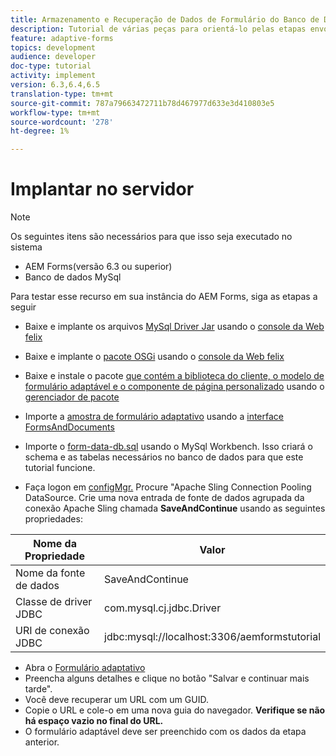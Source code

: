```yaml
---
title: Armazenamento e Recuperação de Dados de Formulário do Banco de Dados MySQL
description: Tutorial de várias peças para orientá-lo pelas etapas envolvidas no armazenamento e recuperação de dados do formulário
feature: adaptive-forms
topics: development
audience: developer
doc-type: tutorial
activity: implement
version: 6.3,6.4,6.5
translation-type: tm+mt
source-git-commit: 787a79663472711b78d467977d633e3d410803e5
workflow-type: tm+mt
source-wordcount: '278'
ht-degree: 1%

---
```



# Implantar no servidor

>[!NOTE]
>
>Os seguintes itens são necessários para que isso seja executado no sistema
>
>* AEM Forms(versão 6.3 ou superior)
>* Banco de dados MySql


Para testar esse recurso em sua instância do AEM Forms, siga as etapas a seguir

* Baixe e implante os arquivos [MySql Driver Jar](assets/mysqldriver.jar) usando o [console da Web felix](http://localhost:4502/system/console/bundles)
* Baixe e implante o [pacote OSGi](assets/SaveAndContinue.SaveAndContinue.core-1.0-SNAPSHOT.jar) usando o [console da Web felix](http://localhost:4502/system/console/bundles)
* Baixe e instale o pacote [que contém a biblioteca do cliente, o modelo de formulário adaptável e o componente de página personalizado](assets/store-and-fetch-af-with-data.zip) usando o [gerenciador de pacote](http://localhost:4502/crx/packmgr/index.jsp)
* Importe a [amostra de formulário adaptativo](assets/sample-adaptive-form.zip) usando a [interface FormsAndDocuments](http://localhost:4502/aem/forms.html/content/dam/formsanddocuments)

* Importe o [form-data-db.sql](assets/form-data-db.sql) usando o MySql Workbench. Isso criará o schema e as tabelas necessários no banco de dados para que este tutorial funcione.
* Faça logon em [configMgr.](http://localhost:4502/system/console/configMgr) Procure &quot;Apache Sling Connection Pooling DataSource. Crie uma nova entrada de fonte de dados agrupada da conexão Apache Sling chamada **SaveAndContinue** usando as seguintes propriedades:

| Nome da Propriedade | Valor |
------------------------|---------------------------------------
| Nome da fonte de dados | SaveAndContinue |
| Classe de driver JDBC | com.mysql.cj.jdbc.Driver |
| URI de conexão JDBC | jdbc:mysql://localhost:3306/aemformstutorial |


* Abra o [Formulário adaptativo](http://localhost:4502/content/dam/formsanddocuments/demostoreandretrieveformdata/jcr:content?wcmmode=disabled)
* Preencha alguns detalhes e clique no botão &quot;Salvar e continuar mais tarde&quot;.
* Você deve recuperar um URL com um GUID.
* Copie o URL e cole-o em uma nova guia do navegador. **Verifique se não há espaço vazio no final do URL.**
* O formulário adaptável deve ser preenchido com os dados da etapa anterior.
